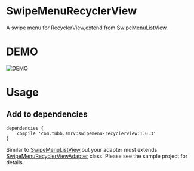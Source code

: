 SwipeMenuRecyclerView
=================
A swipe menu for RecyclerView,extend from [SwipeMenuListView](https://github.com/baoyongzhang/SwipeMenuListView).

DEMO
====
![DEMO](https://github.com/TUBB/SwipeMenuRecyclerView/blob/master/art/simple.gif)

Usage
======
Add to dependencies
-------------------
```
dependencies {
    compile 'com.tubb.smrv:swipemenu-recyclerview:1.0.3'
}
```
Similar to [SwipeMenuListView](https://github.com/baoyongzhang/SwipeMenuListView),but your adapter must extends [SwipeMenuRecyclerViewAdapter](https://github.com/TUBB/SwipeMenuRecyclerView/blob/master/library/src/main/java/com/tubb/smrv/SwipeMenuRecyclerViewAdapter.java) class.
Please see the sample project for details.

